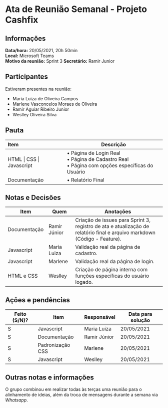 # Ata de Reunião Semanal - Projeto Cashfix

## Informações
**Data/hora:** 20/05/2021, 20h 50min  
**Local:** Microsoft Teams  
**Motivo da reunião:** Sprint 3
**Secretário:** Ramir Junior

## Participantes
Estiveram presentes na reunião:

- Maria Luiza de Oliveira Campos 
- Marlene Vasconcelos Moraes de Oliveira
- Ramir Aguiar Ribeiro Junior
- Weslley Oliveira Silva

## Pauta

Item | Descrição
:--- | ----
HTML \| CSS \| Javascript | • Página de Login Real<br>• Página de Cadastro Real<br>• Página com opções específicas do Usuário<br> 
Documentação | • Relatório Final 

## Notas e Decisões
Item | Quem | Anotações 
---- | ---- | ---- 
Documentação | Ramir Júnior | Criação de issues para Sprint 3, registro de ata e atualização de relatório final e arquivo markdown (Código - Feature). 
 Javascript   | Maria Luiza | Validação real da página de cadastro. 
 Javascript   | Marlene | Validação real da página de login.                           
HTML e CSS | Weslley | Criação de página interna com funções específicas do usuário logado. 


## Ações e pendências
| Feito (S/N)? | Item | Responsável | Data para solução |
| ---- | ---- | ---- | ---- |
| S | Javascript       | Maria Luiza | 20/05/2021 |
| S | Documentação     | Ramir Júnior | 20/05/2021 |
| S | Padronização CSS | Marlene | 20/05/2021 |
| S | Javascript       | Weslley | 20/05/2021 |

## Outras notas e informações
O grupo combinou em realizar todas às terças uma reunião para o alinhamento de ideias, além da troca de mensagens durante a semana via *Whatsapp*.

